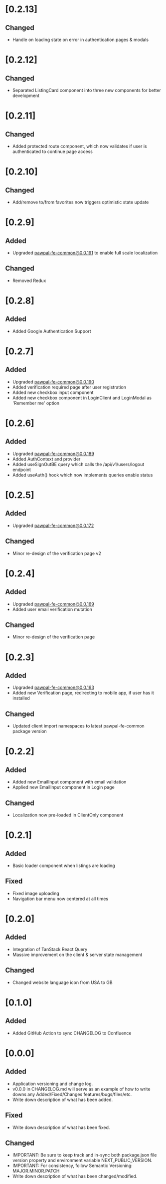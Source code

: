 # [0.2.13]

## Changed

- Handle on loading state on error in authentication pages & modals

# [0.2.12]

## Changed

- Separated ListingCard component into three new components for better development

# [0.2.11]

## Changed

- Added protected route component, which now validates if user is authenticated to continue page access

# [0.2.10]

## Changed

- Add/remove to/from favorites now triggers optimistic state update

# [0.2.9]

## Added

- Upgraded pawpal-fe-common@0.0.191 to enable full scale localization

## Changed

- Removed Redux

# [0.2.8]

## Added

- Added Google Authentication Support

# [0.2.7]

## Added

- Upgraded pawpal-fe-common@0.0.190
- Added verification required page after user registration
- Added new checkbox input component
- Added new checkbox component in LoginClient and LoginModal as 'Remember me' option

# [0.2.6]

## Added

- Upgraded pawpal-fe-common@0.0.189
- Added AuthContext and provider
- Added useSignOutBE query which calls the /api/v1/users/logout endpoint
- Added useAuth() hook which now implements queries enable status

# [0.2.5]

## Added

- Upgraded pawpal-fe-common@0.0.172

## Changed

- Minor re-design of the verification page v2

# [0.2.4]

## Added

- Upgraded pawpal-fe-common@0.0.169
- Added user email verification mutation

## Changed

- Minor re-design of the verification page

# [0.2.3]

## Added

- Upgraded pawpal-fe-common@0.0.163
- Added new Verification page, redirecting to mobile app, if user has it installed

## Changed

- Updated client import namespaces to latest pawpal-fe-common package version

# [0.2.2]

## Added

- Added new EmailInput component with email validation
- Applied new EmailInput component in Login page

## Changed

- Localization now pre-loaded in ClientOnly component

# [0.2.1]

## Added

- Basic loader component when listings are loading

## Fixed

- Fixed image uploading
- Navigation bar menu now centered at all times

# [0.2.0]

## Added

- Integration of TanStack React Query
- Massive improvement on the client & server state management

## Changed

- Changed website language icon from USA to GB

# [0.1.0]

## Added

- Added GitHub Action to sync CHANGELOG to Confluence

# [0.0.0]

## Added

- Application versioning and change log.
- v0.0.0 in CHANGELOG.md will serve as an example of how to write downs any Added/Fixed/Changes features/bugs/files/etc.
- Write down description of what has been added.

## Fixed

- Write down description of what has been fixed.

## Changed

- IMPORTANT: Be sure to keep track and in-sync both package.json file version property and environment variable NEXT_PUBLIC_VERSION.
- IMPORTANT: For consistency, follow Semantic Versioning: MAJOR.MINOR.PATCH
- Write down description of what has been changed/modified.
